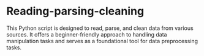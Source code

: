# Reading-parsing-cleaning
This Python script is designed to read, parse, and clean data from various sources. It offers a beginner-friendly approach to handling data manipulation tasks and serves as a foundational tool for data preprocessing tasks.
